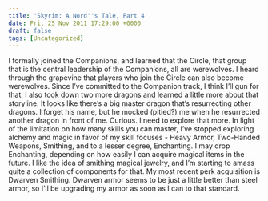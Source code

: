 ```yaml
---
title: 'Skyrim: A Nord''s Tale, Part 4'
date: Fri, 25 Nov 2011 17:29:00 +0000
draft: false
tags: [Uncategorized]
---
```


I formally joined the Companions, and learned that the Circle, that group that is the central leadership of the Companions, all are werewolves. I heard through the grapevine that players who join the Circle can also become werewolves. Since I’ve committed to the Companion track, I think I’ll gun for that. I also took down two more dragons and learned a little more about that storyline. It looks like there’s a big master dragon that’s resurrecting other dragons. I forget his name, but he mocked (pitied?) me when he resurrected another dragon in front of me. Curious. I need to explore that more. In light of the limitation on how many skills you can master, I’ve stopped exploring alchemy and magic in favor of my skill focuses - Heavy Armor, Two-Handed Weapons, Smithing, and to a lesser degree, Enchanting. I may drop Enchanting, depending on how easily I can acquire magical items in the future. I like the idea of smithing magical jewelry, and I’m starting to amass quite a collection of components for that. My most recent perk acquisition is Dwarven Smithing. Dwarven armor seems to be just a little better than steel armor, so I’ll be upgrading my armor as soon as I can to that standard.
